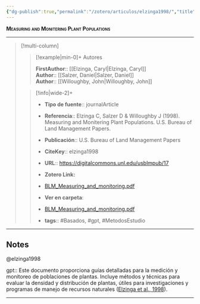 ```yaml
---
{"dg-publish":true,"permalink":"/zotero/articulos/elzinga1998/","title":"Measuring and Monitering Plant Populations","tags":["#zotero"]}
---
```



<span style="font-variant:small-caps; font-weight: bold;">Measuring and Monitering Plant Populations</span>

---


> [!multi-column]
>
>> [!example|min-0]+ Autores
>> 
>> **FirstAuthor**:: [[Elzinga, Caryl\|Elzinga, Caryl]]  
>> **Author**:: [[Salzer, Daniel\|Salzer, Daniel]]  
>> **Author**:: [[Willoughby, John\|Willoughby, John]]  
 >
>
>> [!info|wide-2]+
>>
>> - **Tipo de fuente**:: journalArticle
>> - **Referencia**:: Elzinga C, Salzer D & Willoughby J (1998). Measuring and Monitering Plant Populations. U.S. Bureau of Land Management Papers.
>> - **Publicación**:: U.S. Bureau of Land Management Papers
>> - **CiteKey**:: elzinga1998
>> - **URL**:: https://digitalcommons.unl.edu/usblmpub/17
>> - **Zotero Link:** 
>> - [BLM_Measuring_and_monitoring.pdf](zotero://select/library/items/3XGU3L3X)
>>
>> - **Ver en carpeta**: 
>> - [BLM_Measuring_and_monitoring.pdf](file://J:\OneDrive\Articulos\BLM_Measuring_and_monitoring.pdf)
>> - **tags**:: #Basados, #gpt, #MetodosEstudio



--- 

## Notes

@elzinga1998

gpt:: Este documento proporciona guías detalladas para la medición y monitoreo de poblaciones de plantas. Incluye métodos y técnicas para evaluar la densidad y distribución de plantas, útiles para investigaciones y programas de manejo de recursos naturales ([Elzinga et al., 1998](zotero://select/library/items/25VJSGB3)).






---







